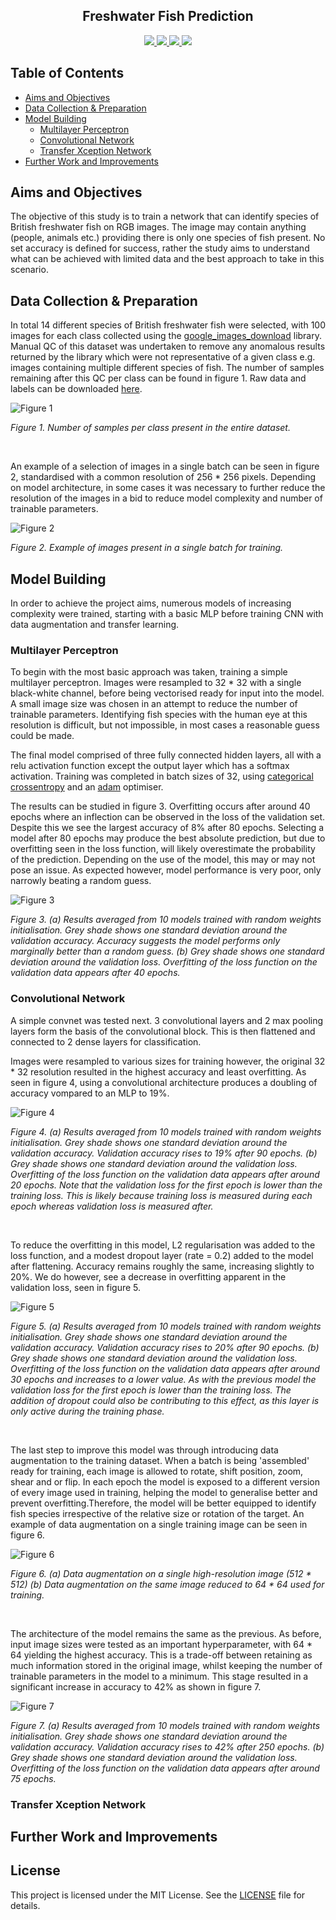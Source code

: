 <h2 align="center"> Freshwater Fish Prediction </h2>


<p align="center">
    <a href="https://www.python.org/doc/" alt="Python 3.8">
        <img src="https://img.shields.io/badge/python-v3.8+-blue.svg" />
    </a>
    <a href="https://github.com/mhaythornthwaite/Freshwater_Fish_Prediction/blob/main/LICENSE.md" alt="Licence">
        <img src="https://img.shields.io/badge/license-MIT-yellow.svg" />
    </a>
    <a href="https://github.com/mhaythornthwaite/Freshwater_Fish_Prediction/commits/main" alt="Commits">
        <img src="https://img.shields.io/github/last-commit/mhaythornthwaite/Freshwater_Fish_Prediction/main" />
    </a>
    <a href="https://github.com/mhaythornthwaite/Freshwater_Fish_Prediction" alt="Activity">
        <img src="https://img.shields.io/badge/contributions-welcome-orange.svg" />
    </a>
</p>



## Table of Contents

<!--ts-->
* [Aims and Objectives](#Aims-and-Objectives)
* [Data Collection & Preparation](#Data-Collection-&-Preparation)
* [Model Building](#Model-Building)
  - [Multilayer Perceptron](#Multilayer-Perceptron)
  - [Convolutional Network](#Convolutional-Network)
  - [Transfer Xception Network](#Transfer-VG16-Network)
* [Further Work and Improvements](#Further-Work-and-Improvements)
<!--te-->


## Aims and Objectives

The objective of this study is to train a network that can identify species of British freshwater fish on RGB images. The image may contain anything (people, animals etc.) providing there is only one species of fish present. No set accuracy is defined for success, rather the study aims to understand what can be achieved with limited data and the best approach to take in this scenario.


## Data Collection & Preparation

In total 14 different species of British freshwater fish were selected, with 100 images for each class collected using the <a href="https://pypi.org/project/google_images_download/" target="_blank"> google_images_download</a> library. Manual QC of this dataset was undertaken to remove any anomalous results returned by the library which were not representative of a given class e.g. images containing multiple different species of fish. The number of samples remaining after this QC per class can be found in figure 1. Raw data and labels can be downloaded <a href="https://drive.google.com/drive/folders/1Sah-IcSeIR8jjLbR2qDgj3RnovsHxEq3?usp=sharing" target="_blank">here</a>.

<img src="https://raw.githubusercontent.com/mhaythornthwaite/Freshwater_Fish_Prediction/master/figures/samples_per_class_barchart.png" alt="Figure 1">

<em>Figure 1. Number of samples per class present in the entire dataset.</em>

<br>

An example of a selection of images in a single batch can be seen in figure 2, standardised with a common resolution of 256 * 256 pixels. Depending on model architecture, in some cases it was necessary to further reduce the resolution of the images in a bid to reduce model complexity and number of trainable parameters.   

<img src="https://raw.githubusercontent.com/mhaythornthwaite/Freshwater_Fish_Prediction/master/figures/Images_in_a_single_batch_v2.png" alt="Figure 2">

<em>Figure 2. Example of images present in a single batch for training.</em>


## Model Building

In order to achieve the project aims, numerous models of increasing complexity were trained, starting with a basic MLP before training CNN with data augmentation and transfer learning.


### Multilayer Perceptron

To begin with the most basic approach was taken, training a simple multilayer perceptron. Images were resampled to 32 * 32 with a single black-white channel, before being vectorised ready for input into the model. A small image size was chosen in an attempt to reduce the number of trainable parameters. Identifying fish species with the human eye at this resolution is difficult, but not impossible, in most cases a reasonable guess could be made. 

The final model comprised of three fully connected hidden layers, all with a relu activation function except the output layer which has a softmax activation. Training was completed in batch sizes of 32, using <a href="https://keras.io/api/losses/probabilistic_losses/#categoricalcrossentropy-class" target="_blank"> categorical crossentropy</a> and an <a href="https://keras.io/api/optimizers/adam/" target="_blank"> adam</a> optimiser. 

The results can be studied in figure 3. Overfitting occurs after around 40 epochs where an inflection can be observed in the loss of the validation set. Despite this we see the largest accuracy of 8% after 80 epochs. Selecting a model after 80 epochs may produce the best absolute prediction, but due to overfitting seen in the loss function, will likely overestimate the probability of the prediction. Depending on the use of the model, this may or may not pose an issue. As expected however, model performance is very poor, only narrowly beating a random guess.

<img src="https://raw.githubusercontent.com/mhaythornthwaite/Freshwater_Fish_Prediction/master/figures//combined_figures_for_report/3_basin_nn.png" alt="Figure 3">

<em>Figure 3. (a) Results averaged from 10 models trained with random weights initialisation. Grey shade shows one standard deviation around the validation accuracy. Accuracy suggests the model performs only marginally better than a random guess. (b) Grey shade shows one standard deviation around the validation loss. Overfitting of the loss function on the validation data appears after 40 epochs. </em>


### Convolutional Network

A simple convnet was tested next. 3 convolutional layers and 2 max pooling layers form the basis of the convolutional block. This is then flattened and connected to 2 dense layers for classification.

Images were resampled to various sizes for training however, the original 32 * 32 resolution resulted in the highest accuracy and least overfitting. As seen in figure 4, using a convolutional architecture produces a doubling of accuracy vompared to an MLP to 19%. 

<img src="https://raw.githubusercontent.com/mhaythornthwaite/Freshwater_Fish_Prediction/master/figures//combined_figures_for_report/4a_basic_convnet.png" alt="Figure 4">

<em>Figure 4. (a) Results averaged from 10 models trained with random weights initialisation. Grey shade shows one standard deviation around the validation accuracy. Validation accuracy rises to 19% after 90 epochs. (b) Grey shade shows one standard deviation around the validation loss. Overfitting of the loss function on the validation data appears after around 20 epochs. Note that the validation loss for the first epoch is lower than the training loss. This is likely because training loss is measured during each epoch whereas validation loss is measured after. </em>

<br>

To reduce the overfitting in this model, L2 regularisation was added to the loss function, and a modest dropout layer (rate = 0.2) added to the model after flattening. Accuracy remains roughly the same, increasing slightly to 20%. We do however, see a decrease in overfitting apparent in the validation loss, seen in figure 5.

<img src="https://raw.githubusercontent.com/mhaythornthwaite/Freshwater_Fish_Prediction/master/figures//combined_figures_for_report/4b_basic_convnet_reg.png" alt="Figure 5">

<em>Figure 5. (a) Results averaged from 10 models trained with random weights initialisation. Grey shade shows one standard deviation around the validation accuracy. Validation accuracy rises to 20% after 90 epochs. (b) Grey shade shows one standard deviation around the validation loss. Overfitting of the loss function on the validation data appears after around 30 epochs and increases to a lower value. As with the previous model the validation loss for the first epoch is lower than the training loss. The addition of dropout could also be contributing to this effect, as this layer is only active during the training phase. </em>

<br>

The last step to improve this model was through introducing data augmentation to the training dataset. When a batch is being 'assembled' ready for training, each image is allowed to rotate, shift position, zoom, shear and or flip. In each epoch the model is exposed to a different version of every image used in training, helping the model to generalise better and prevent overfitting.Therefore, the model will be better equipped to identify fish species irrespective of the relative size or rotation of the target. An example of data augmentation on a single training image can be seen in figure 6. 

<img src="https://raw.githubusercontent.com/mhaythornthwaite/Freshwater_Fish_Prediction/master/figures//data_aug_combined.png" alt="Figure 6">

<em>Figure 6. (a) Data augmentation on a single high-resolution image (512 * 512) (b) Data augmentation on the same image reduced to 64 * 64 used for training. </em>

<br>

The architecture of the model remains the same as the previous. As before, input image sizes were tested as an important hyperparameter, with 64 * 64 yielding the highest accuracy. This is a trade-off between retaining as much information stored in the original image, whilst keeping the number of trainable parameters in the model to a minimum. This stage resulted in a significant increase in accuracy to 42% as shown in figure 7. 

<img src="https://raw.githubusercontent.com/mhaythornthwaite/Freshwater_Fish_Prediction/master/figures//combined_figures_for_report/5_basic_convnet_aug.png" alt="Figure 7">

<em>Figure 7. (a) Results averaged from 10 models trained with random weights initialisation. Grey shade shows one standard deviation around the validation accuracy. Validation accuracy rises to 42% after 250 epochs. (b) Grey shade shows one standard deviation around the validation loss. Overfitting of the loss function on the validation data appears after around 75 epochs. </em>


### Transfer Xception Network





## Further Work and Improvements



## License

This project is licensed under the MIT License. See the [LICENSE](LICENSE) file for details. 




<!--
![image info](./figures/samples_per_class_barchart.PNG)
-->